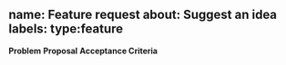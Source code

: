 name: Feature request
about: Suggest an idea
labels: type:feature
---
**Problem**
**Proposal**
**Acceptance Criteria**
